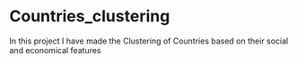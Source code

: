 # Countries_clustering
In this project I have made the Clustering of Countries based on their social and economical features
